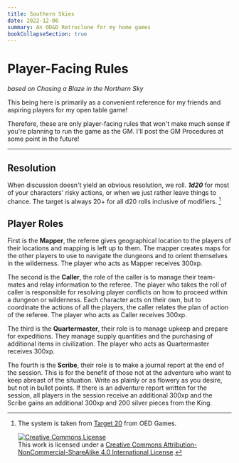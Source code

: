 ```yaml
---
title: Southern Skies
date: 2022-12-06
summary: An OD&D Retroclone for my home games
bookCollapseSection: true
---
```


# Player-Facing Rules

_based on Chasing a Blaze in the Northern Sky_

This being here is primarily as a convenient reference for my friends and aspiring players for my open table game!

Therefore, these are only player-facing rules that won't make much sense if you're planning to run the game as the GM. I'll post the GM Procedures at some point in the future!

---

## Resolution

When discussion doesn't yield an obvious resolution, we roll. **_1d20_** for most of your characters' risky actions, or when we just rather leave things to chance. The target is always 20+ for all d20 rolls inclusive of modifiers. [^1]

## Player Roles

First is the **Mapper**, the referee gives geographical location to the players of their locations and mapping is left up to them. The mapper creates maps for the other players to use to navigate the dungeons and to orient themselves in the wilderness. The player who acts as Mapper receives 300xp.

The second is the **Caller**, the role of the caller is to manage their team-mates and relay information to the referee. The player who takes the roll of caller is responsible for resolving player conflicts on how to proceed within a dungeon or wilderness. Each character acts on their own, but to coordinate the actions of all the players, the caller relates the plan of action of the referee. The player who acts as Caller receives 300xp.

The third is the **Quartermaster**, their role is to manage upkeep and prepare for expeditions. They manage supply quantities and the purchasing of additional items in civilization. The player who acts as Quartermaster receives 300xp.

The fourth is the **Scribe**, their role is to make a journal report at the end of the session. This is for the benefit of those not at the adventure who want to keep abreast of the situation. Write as plainly or as flowery as you desire, but not in bullet points. If there is an adventure report written for the session, all players in the session receive an additional 300xp and the Scribe gains an additional 300xp and 200 silver pieces from the King.

[^1]:
    The system is taken from [Target 20](http://www.oedgames.com/target20/) from OED Games.

    <a rel="license" href="http://creativecommons.org/licenses/by-nc-sa/4.0/"><img alt="Creative Commons License" style="border-width:0" src="https://i.creativecommons.org/l/by-nc-sa/4.0/80x15.png" /></a><br />This work is licensed under a <a rel="license" href="http://creativecommons.org/licenses/by-nc-sa/4.0/">Creative Commons Attribution-NonCommercial-ShareAlike 4.0 International License</a>.
